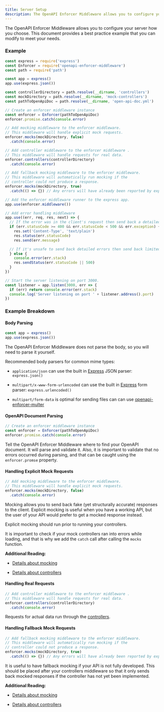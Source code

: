 ```yaml
---
title: Server Setup
description: The OpenAPI Enforcer Middleware allows you to configure your server how you choose. This document provides some best practices.
---
```


The OpenAPI Enforcer Middleware allows you to configure your server how you choose. This document provides a best practice example that you can modify to meet your needs.

### Example

```js
const express = require('express')
const Enforcer = require('openapi-enforcer-middleware')
const path = require('path')

const app = express()
app.use(express.json())

const controllerDirectory = path.resolve(__dirname, 'controllers')
const mockDirectory = path.resolve(__dirname, 'mock-controllers') 
const pathToOpenApiDoc = path.resolve(__dirname, 'open-api-doc.yml')

// Create an enforcer middleware instance
const enforcer = Enforcer(pathToOpenApiDoc)
enforcer.promise.catch(console.error)

// Add mocking middleware to the enforcer middleware.
// This middleware will handle explicit mock requests.
enforcer.mocks(mockDirectory, false)
  .catch(console.error)

// Add controller middleware to the enforcer middleware .
// This middleware will handle requests for real data.
enforcer.controllers(controllerDirectory)
  .catch(console.error)

// Add fallback mocking middleware to the enforcer middleware.
// This middleware will automatically run mocking if the
// controller could not produce a response.
enforcer.mocks(mockDirectory, true)
  .catch(() => {}) // Any errors will have already been reported by explicit mock middleware

// Add the enforcer middleware runner to the express app.
app.use(enforcer.middleware())

// Add error handling middleware
app.use((err, req, res, next) => {
  // If the error was in the client's request then send back a detailed report
  if (err.statusCode >= 400 && err.statusCode < 500 && err.exception) {
    res.set('Content-Type', 'text/plain')
    res.status(err.statusCode)
    res.send(err.message)

  // If it's unsafe to send back detailed errors then send back limited error information
  } else {
    console.error(err.stack)
    res.sendStatus(err.statusCode || 500)
  }
})

// Start the server listening on port 3000.
const listener = app.listen(3000, err => {
  if (err) return console.error(err.stack)
  console.log('Server listening on port ' + listener.address().port)
})
```

### Example Breakdown

#### Body Parsing

```js
const app = express()
app.use(express.json())
```

The OpenAPI Enforcer Middleware does not parse the body, so you will need to parse it yourself.

Recommended body parsers for common mime types:

- `application/json` can use the built in [Express](https://expressjs.com) JSON parser: `express.json()`

- `multipart/x-www-form-urlencoded` can use the built in [Express](https://expressjs.com) form parser: `express.urlencoded()`

- `multipart/form-data` is optimal for sending files can can use [openapi-enforcer-multer](https://www.npmjs.com/package/openapi-enforcer-multer)

#### OpenAPI Document Parsing

```js
// Create an enforcer middleware instance
const enforcer = Enforcer(pathToOpenApiDoc)
enforcer.promise.catch(console.error)
```

Tell the OpenAPI Enforcer Middleware where to find your OpenAPI document. It will parse and validate it. Also, it is important to validate that no errors occurred during parsing, and that can be caught using the `enforcer.promse` property.

#### Handling Explicit Mock Requests

```js
// Add mocking middleware to the enforcer middleware.
// This middleware will handle explicit mock requests.
enforcer.mocks(mockDirectory, false)
  .catch(console.error)
```

Mocking allows you to send back fake (yet structurally accurate) responses to the client. Explicit mocking is useful when you have a working API, but the user of your API would prefer to get a mocked response instead.

Explicit mocking should run prior to running your controllers.

It is important to check if your mock controllers ran into errors while loading, and that is why we add the `catch` call after calling the `mocks` function.

**Additional Reading:**

- [Details about mocking](mocking.md)

- [Details about controllers](controllers.md)

#### Handling Real Requests

```js
// Add controller middleware to the enforcer middleware .
// This middleware will handle requests for real data.
enforcer.controllers(controllerDirectory)
  .catch(console.error)
```

Requests for actual data run through the [controllers](controllers.md).

#### Handling Fallback Mock Requests

```js
// Add fallback mocking middleware to the enforcer middleware.
// This middleware will automatically run mocking if the
// controller could not produce a response.
enforcer.mocks(mockDirectory, true)
  .catch(() => {}) // Any errors will have already been reported by explicit mock middleware
```

It is useful to have fallback mocking if your API is not fully developed. This should be placed after your controllers middleware so that it only sends back mocked responses if the controller has not yet been implemented.

**Additional Reading:**

- [Details about mocking](mocking.md)

- [Details about controllers](controllers.md)

